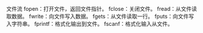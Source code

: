 ﻿文件流
fopen：打开文件，返回文件指针。
fclose：关闭文件。
fread：从文件读取数据。
fwrite：向文件写入数据。
fgets：从文件读取一行。
fputs：向文件写入字符串。
fprintf：格式化输出到文件。
fscanf：格式化输入从文件。